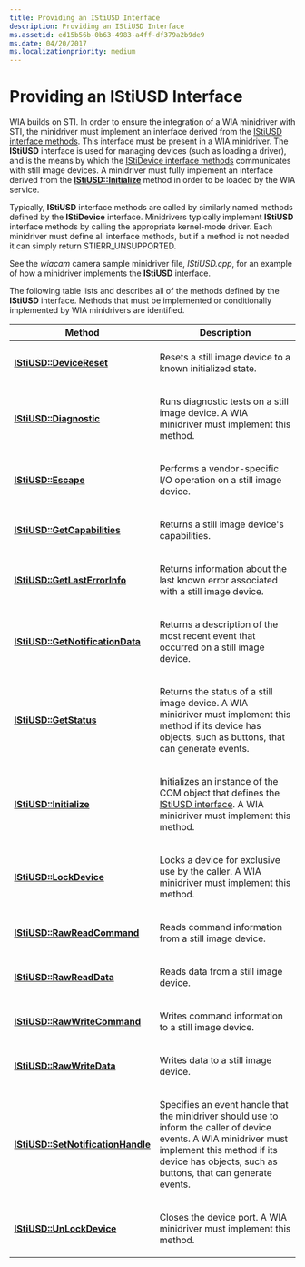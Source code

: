 ```yaml
---
title: Providing an IStiUSD Interface
description: Providing an IStiUSD Interface
ms.assetid: ed15b56b-0b63-4983-a4ff-df379a2b9de9
ms.date: 04/20/2017
ms.localizationpriority: medium
---
```


# Providing an IStiUSD Interface





WIA builds on STI. In order to ensure the integration of a WIA minidriver with STI, the minidriver must implement an interface derived from the [IStiUSD interface methods](/windows-hardware/drivers/ddi/_image/index). This interface must be present in a WIA minidriver. The **IStiUSD** interface is used for managing devices (such as loading a driver), and is the means by which the [IStiDevice interface methods](/windows-hardware/drivers/ddi/_image/index) communicates with still image devices. A minidriver must fully implement an interface derived from the [**IStiUSD::Initialize**](/windows-hardware/drivers/ddi/stiusd/nf-stiusd-istiusd-initialize) method in order to be loaded by the WIA service.

Typically, **IStiUSD** interface methods are called by similarly named methods defined by the **IStiDevice** interface. Minidrivers typically implement **IStiUSD** interface methods by calling the appropriate kernel-mode driver. Each minidriver must define all interface methods, but if a method is not needed it can simply return STIERR\_UNSUPPORTED.

See the *wiacam* camera sample minidriver file, *IStiUSD.cpp*, for an example of how a minidriver implements the **IStiUSD** interface.

The following table lists and describes all of the methods defined by the **IStiUSD** interface. Methods that must be implemented or conditionally implemented by WIA minidrivers are identified.

<table>
<colgroup>
<col width="50%" />
<col width="50%" />
</colgroup>
<thead>
<tr class="header">
<th>Method</th>
<th>Description</th>
</tr>
</thead>
<tbody>
<tr class="odd">
<td><p><a href="https://docs.microsoft.com/windows-hardware/drivers/ddi/stiusd/nf-stiusd-istiusd-devicereset" data-raw-source="[&lt;strong&gt;IStiUSD::DeviceReset&lt;/strong&gt;](/windows-hardware/drivers/ddi/stiusd/nf-stiusd-istiusd-devicereset)"><strong>IStiUSD::DeviceReset</strong></a></p></td>
<td><p>Resets a still image device to a known initialized state.</p></td>
</tr>
<tr class="even">
<td><p><a href="https://docs.microsoft.com/windows-hardware/drivers/ddi/stiusd/nf-stiusd-istiusd-diagnostic" data-raw-source="[&lt;strong&gt;IStiUSD::Diagnostic&lt;/strong&gt;](/windows-hardware/drivers/ddi/stiusd/nf-stiusd-istiusd-diagnostic)"><strong>IStiUSD::Diagnostic</strong></a></p></td>
<td><p>Runs diagnostic tests on a still image device. A WIA minidriver must implement this method.</p></td>
</tr>
<tr class="odd">
<td><p><a href="https://docs.microsoft.com/windows-hardware/drivers/ddi/stiusd/nf-stiusd-istiusd-escape" data-raw-source="[&lt;strong&gt;IStiUSD::Escape&lt;/strong&gt;](/windows-hardware/drivers/ddi/stiusd/nf-stiusd-istiusd-escape)"><strong>IStiUSD::Escape</strong></a></p></td>
<td><p>Performs a vendor-specific I/O operation on a still image device.</p></td>
</tr>
<tr class="even">
<td><p><a href="https://docs.microsoft.com/windows-hardware/drivers/ddi/stiusd/nf-stiusd-istiusd-getcapabilities" data-raw-source="[&lt;strong&gt;IStiUSD::GetCapabilities&lt;/strong&gt;](/windows-hardware/drivers/ddi/stiusd/nf-stiusd-istiusd-getcapabilities)"><strong>IStiUSD::GetCapabilities</strong></a></p></td>
<td><p>Returns a still image device's capabilities.</p></td>
</tr>
<tr class="odd">
<td><p><a href="https://docs.microsoft.com/windows-hardware/drivers/ddi/stiusd/nf-stiusd-istiusd-getlasterrorinfo" data-raw-source="[&lt;strong&gt;IStiUSD::GetLastErrorInfo&lt;/strong&gt;](/windows-hardware/drivers/ddi/stiusd/nf-stiusd-istiusd-getlasterrorinfo)"><strong>IStiUSD::GetLastErrorInfo</strong></a></p></td>
<td><p>Returns information about the last known error associated with a still image device.</p></td>
</tr>
<tr class="even">
<td><p><a href="https://docs.microsoft.com/windows-hardware/drivers/ddi/stiusd/nf-stiusd-istiusd-getnotificationdata" data-raw-source="[&lt;strong&gt;IStiUSD::GetNotificationData&lt;/strong&gt;](/windows-hardware/drivers/ddi/stiusd/nf-stiusd-istiusd-getnotificationdata)"><strong>IStiUSD::GetNotificationData</strong></a></p></td>
<td><p>Returns a description of the most recent event that occurred on a still image device.</p></td>
</tr>
<tr class="odd">
<td><p><a href="https://docs.microsoft.com/windows-hardware/drivers/ddi/stiusd/nf-stiusd-istiusd-getstatus" data-raw-source="[&lt;strong&gt;IStiUSD::GetStatus&lt;/strong&gt;](/windows-hardware/drivers/ddi/stiusd/nf-stiusd-istiusd-getstatus)"><strong>IStiUSD::GetStatus</strong></a></p></td>
<td><p>Returns the status of a still image device. A WIA minidriver must implement this method if its device has objects, such as buttons, that can generate events.</p></td>
</tr>
<tr class="even">
<td><p><a href="https://docs.microsoft.com/windows-hardware/drivers/ddi/stiusd/nf-stiusd-istiusd-initialize" data-raw-source="[&lt;strong&gt;IStiUSD::Initialize&lt;/strong&gt;](/windows-hardware/drivers/ddi/stiusd/nf-stiusd-istiusd-initialize)"><strong>IStiUSD::Initialize</strong></a></p></td>
<td><p>Initializes an instance of the COM object that defines the <a href="https://docs.microsoft.com/windows-hardware/drivers/ddi/_image/index" data-raw-source="[IStiUSD interface](/windows-hardware/drivers/ddi/_image/index)">IStiUSD interface</a>. A WIA minidriver must implement this method.</p></td>
</tr>
<tr class="odd">
<td><p><a href="https://docs.microsoft.com/windows-hardware/drivers/ddi/stiusd/nf-stiusd-istiusd-lockdevice" data-raw-source="[&lt;strong&gt;IStiUSD::LockDevice&lt;/strong&gt;](/windows-hardware/drivers/ddi/stiusd/nf-stiusd-istiusd-lockdevice)"><strong>IStiUSD::LockDevice</strong></a></p></td>
<td><p>Locks a device for exclusive use by the caller. A WIA minidriver must implement this method.</p></td>
</tr>
<tr class="even">
<td><p><a href="https://docs.microsoft.com/windows-hardware/drivers/ddi/stiusd/nf-stiusd-istiusd-rawreadcommand" data-raw-source="[&lt;strong&gt;IStiUSD::RawReadCommand&lt;/strong&gt;](/windows-hardware/drivers/ddi/stiusd/nf-stiusd-istiusd-rawreadcommand)"><strong>IStiUSD::RawReadCommand</strong></a></p></td>
<td><p>Reads command information from a still image device.</p></td>
</tr>
<tr class="odd">
<td><p><a href="https://docs.microsoft.com/windows-hardware/drivers/ddi/stiusd/nf-stiusd-istiusd-rawreaddata" data-raw-source="[&lt;strong&gt;IStiUSD::RawReadData&lt;/strong&gt;](/windows-hardware/drivers/ddi/stiusd/nf-stiusd-istiusd-rawreaddata)"><strong>IStiUSD::RawReadData</strong></a></p></td>
<td><p>Reads data from a still image device.</p></td>
</tr>
<tr class="even">
<td><p><a href="https://docs.microsoft.com/windows-hardware/drivers/ddi/stiusd/nf-stiusd-istiusd-rawwritecommand" data-raw-source="[&lt;strong&gt;IStiUSD::RawWriteCommand&lt;/strong&gt;](/windows-hardware/drivers/ddi/stiusd/nf-stiusd-istiusd-rawwritecommand)"><strong>IStiUSD::RawWriteCommand</strong></a></p></td>
<td><p>Writes command information to a still image device.</p></td>
</tr>
<tr class="odd">
<td><p><a href="https://docs.microsoft.com/windows-hardware/drivers/ddi/stiusd/nf-stiusd-istiusd-rawwritedata" data-raw-source="[&lt;strong&gt;IStiUSD::RawWriteData&lt;/strong&gt;](/windows-hardware/drivers/ddi/stiusd/nf-stiusd-istiusd-rawwritedata)"><strong>IStiUSD::RawWriteData</strong></a></p></td>
<td><p>Writes data to a still image device.</p></td>
</tr>
<tr class="even">
<td><p><a href="https://docs.microsoft.com/windows-hardware/drivers/ddi/stiusd/nf-stiusd-istiusd-setnotificationhandle" data-raw-source="[&lt;strong&gt;IStiUSD::SetNotificationHandle&lt;/strong&gt;](/windows-hardware/drivers/ddi/stiusd/nf-stiusd-istiusd-setnotificationhandle)"><strong>IStiUSD::SetNotificationHandle</strong></a></p></td>
<td><p>Specifies an event handle that the minidriver should use to inform the caller of device events. A WIA minidriver must implement this method if its device has objects, such as buttons, that can generate events.</p></td>
</tr>
<tr class="odd">
<td><p><a href="https://docs.microsoft.com/windows-hardware/drivers/ddi/stiusd/nf-stiusd-istiusd-unlockdevice" data-raw-source="[&lt;strong&gt;IStiUSD::UnLockDevice&lt;/strong&gt;](/windows-hardware/drivers/ddi/stiusd/nf-stiusd-istiusd-unlockdevice)"><strong>IStiUSD::UnLockDevice</strong></a></p></td>
<td><p>Closes the device port. A WIA minidriver must implement this method.</p></td>
</tr>
</tbody>
</table>

 

 

